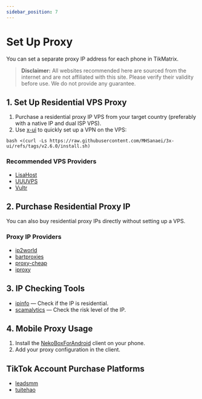 ```yaml
---
sidebar_position: 7
---
```

# Set Up Proxy

You can set a separate proxy IP address for each phone in TikMatrix.

> **Disclaimer:** All websites recommended here are sourced from the internet and are not affiliated with this site. Please verify their validity before use. We do not provide any guarantee.

## 1. Set Up Residential VPS Proxy

1. Purchase a residential proxy IP VPS from your target country (preferably with a native IP and dual ISP VPS).
2. Use [x-ui](https://github.com/MHSanaei/3x-ui) to quickly set up a VPN on the VPS:

```shell
bash <(curl -Ls https://raw.githubusercontent.com/MHSanaei/3x-ui/refs/tags/v2.6.0/install.sh)
```

### Recommended VPS Providers

- [LisaHost](https://lisahost.com/aff.php?aff=1886)
- [UUUVPS](https://uuuvps.hk/aff.php?aff=189)
- [Vultr](https://www.vultr.com/?ref=8557792)

## 2. Purchase Residential Proxy IP

You can also buy residential proxy IPs directly without setting up a VPS.

### Proxy IP Providers

- [ip2world](https://www.ip2world.com/?ref=42CEY5RUTT)
- [bartproxies](https://bartproxies.com/login?referral=nai50tep)
- [proxy-cheap](https://app.proxy-cheap.com/r/jY5Tfd)
- [iproxy](https://iproxy.online/invite/friend/8O2RSxPc4J)

## 3. IP Checking Tools

- [ipinfo](https://ipinfo.io) — Check if the IP is residential.
- [scamalytics](https://scamalytics.com/ip) — Check the risk level of the IP.

## 4. Mobile Proxy Usage

1. Install the [NekoBoxForAndroid](https://github.com/MatsuriDayo/NekoBoxForAndroid) client on your phone.
2. Add your proxy configuration in the client.

## TikTok Account Purchase Platforms

- [leadsmm](https://leadsmm.com/ref/xgene)
- [tuitehao](https://www.tuitehao.cc)
